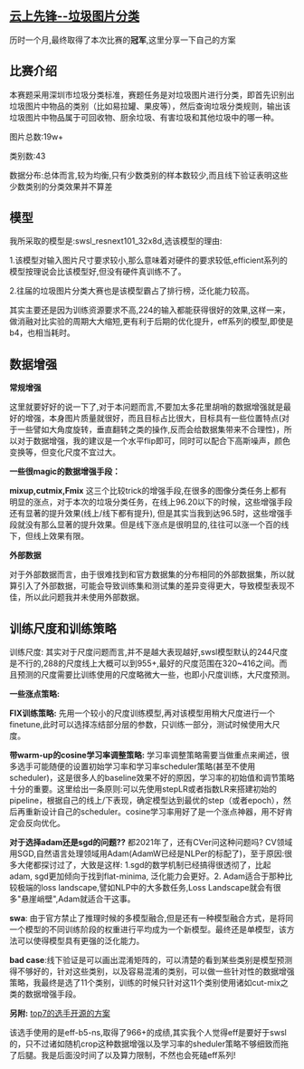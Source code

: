 ## [云上先锋--垃圾图片分类](https://competition.huaweicloud.com/information/1000041335/ranking?track=112)
历时一个月,最终取得了本次比赛的**冠军**,这里分享一下自己的方案
## 比赛介绍
本赛题采用深圳市垃圾分类标准，赛题任务是对垃圾图片进行分类，即首先识别出垃圾图片中物品的类别（比如易拉罐、果皮等），然后查询垃圾分类规则，输出该垃圾图片中物品属于可回收物、厨余垃圾、有害垃圾和其他垃圾中的哪一种。

图片总数:19w+

类别数:43

数据分布:总体而言,较为均衡,只有少数类别的样本数较少,而且线下验证表明这些少数类别的分类效果并不算差

## 模型
我所采取的模型是:swsl_resnext101_32x8d,选该模型的理由:

1.该模型对输入图片尺寸要求较小,那么意味着对硬件的要求较低,efficient系列的模型按理说会比该模型好,但没有硬件真训练不了。

2.往届的垃圾图片分类大赛也是该模型霸占了排行榜，泛化能力较高。

其实主要还是因为训练资源要求不高,224的输入都能获得很好的效果,这样一来，做消融对比实验的周期大大缩短,更有利于后期的优化提升，eff系列的模型,即使是b4，也相当耗时。

## 数据增强
**常规增强**

这里就要好好的说一下了,对于本问题而言,不要加太多花里胡哨的数据增强就是最好的增强，本身图片质量就很好，而且目标占比很大，目标具有一些位置特点(对于一些譬如大角度旋转，垂直翻转之类的操作,反而会给数据集带来不合理性)，所以对于数据增强，我的建议是一个水平flip即可，同时可以配合下高斯噪声，颜色变换等，但变化尺度不宜过大。

**一些很magic的数据增强手段：**

**mixup,cutmix,Fmix** 这三个比较trick的增强手段,在很多的图像分类任务上都有明显的涨点，对于本次的垃圾分类任务，在线上96.20以下的时候，这些增强手段还有显著的提升效果(线上/线下都有提升), 但是其实当我到达96.5时，这些增强手段就没有那么显著的提升效果。但是线下涨点是很明显的,往往可以涨一个百的线下，但线上效果有限。

**外部数据**

对于外部数据而言，由于很难找到和官方数据集的分布相同的外部数据集，所以就算引入了外部数据，可能会导致训练集和测试集的差异变得更大，导致模型表现不佳，所以此问题我并未使用外部数据。

## 训练尺度和训练策略
训练尺度: 其实对于尺度问题而言,并不是越大表现越好,swsl模型默认的244尺度是不行的,288的尺度线上大概可以到955+,最好的尺度范围在320~416之间。而且预测的尺度需要比训练使用的尺度略微大一些，也即小尺度训练，大尺度预测。

**一些涨点策略:**

**FIX训练策略:** 先用一个较小的尺度训练模型,再对该模型用稍大尺度进行一个finetune,此时可以选择冻结部分层的参数，只训练一部分，测试时候使用大尺度。

**带warm-up的cosine学习率调整策略:** 学习率调整策略需要当做重点来阐述，很多选手可能随便的设置初始学习率和学习率scheduler策略(甚至不使用scheduler)，这是很多人的baseline效果不好的原因，学习率的初始值和调节策略十分的重要。这里给出一条原则:可以先使用stepLR或者指数LR来搭建初始的pipeline，根据自己的线上/下表现，确定模型达到最优的step（或者epoch），然后再重新设计自己的scheduler。cosine学习率用好了是一个涨点神器，用不好肯定会反向优化。

**对于选择adam还是sgd的问题??** 都2021年了，还有CVer问这种问题吗? CV领域用SGD,自然语言处理领域用Adam(AdamW已经是NLPer的标配了)，至于原因:很多大佬都探讨过了，大致是这样: 1.sgd的数学机制已经搞得很透彻了，比起 adam, sgd更加倾向于找到flat-minima, 泛化能力会更好。2. Adam适合于那种比较极端的loss landscape,譬如NLP中的大多数任务,Loss Landscape就会有很多"悬崖峭壁",Adam就适合干这事。

**swa**: 由于官方禁止了推理时候的多模型融合,但是还有一种模型融合方式，是将同一个模型的不同训练阶段的权重进行平均成为一个新模型。最终还是单模型，该方法可以使得模型具有更强的泛化能力。

**bad case**:线下验证是可以画出混淆矩阵的，可以清楚的看到某些类别是模型预测得不够好的，针对这些类别，以及容易混淆的类别，可以做一些针对性的数据增强策略，我最终是选了11个类别，训练的时候只针对这11个类别使用诸如cut-mix之类的数据增强手段。

**另附:**
[top7的选手开源的方案](https://blog.csdn.net/qq_39752470/article/details/109704202?utm_source=app) 

该选手使用的是eff-b5-ns,取得了966+的成绩,其实我个人觉得eff是要好于swsl的，只不过诸如随机crop这种数据增强以及学习率的sheduler策略不够细致而拖了后腿。我是后面没时间了以及算力限制，不然也会死磕eff系列!
